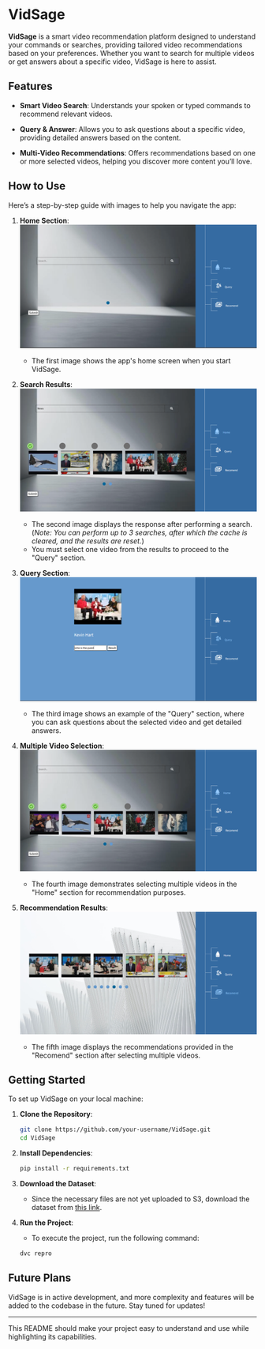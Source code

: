 # VidSage

**VidSage** is a smart video recommendation platform designed to understand your commands or searches, providing tailored video recommendations based on your preferences. Whether you want to search for multiple videos or get answers about a specific video, VidSage is here to assist.

## Features

- **Smart Video Search**: Understands your spoken or typed commands to recommend relevant videos.
  
- **Query & Answer**: Allows you to ask questions about a specific video, providing detailed answers based on the content.

- **Multi-Video Recommendations**: Offers recommendations based on one or more selected videos, helping you discover more content you’ll love.

## How to Use

Here’s a step-by-step guide with images to help you navigate the app:

1. **Home Section**: 
    ![Home Screen](readme_images/1.png)
   - The first image shows the app's home screen when you start VidSage.


2. **Search Results**:
    ![Search Results](readme_images/2.png)
   - The second image displays the response after performing a search. (*Note: You can perform up to 3 searches, after which the cache is cleared, and the results are reset.*)
   - You must select one video from the results to proceed to the "Query" section.

3. **Query Section**:
    ![Query Section](readme_images/3.png)
   - The third image shows an example of the "Query" section, where you can ask questions about the selected video and get detailed answers.

4. **Multiple Video Selection**:
    ![Multiple Video Selection](readme_images/4.png)
   - The fourth image demonstrates selecting multiple videos in the "Home" section for recommendation purposes.

5. **Recommendation Results**:
    ![Recommendation Results](readme_images/5.png)
   - The fifth image displays the recommendations provided in the "Recomend" section after selecting multiple videos.

## Getting Started

To set up VidSage on your local machine:

1. **Clone the Repository**:
   ```bash
   git clone https://github.com/your-username/VidSage.git
   cd VidSage
   ```

2. **Install Dependencies**:
   ```bash
   pip install -r requirements.txt
   ```

3. **Download the Dataset**:
   - Since the necessary files are not yet uploaded to S3, download the dataset from [this link](https://www.kaggle.com/datasets/ibrahimkaratas/youtubetrendvideos).

4. **Run the Project**:
   - To execute the project, run the following command:
   ```bash
   dvc repro
   ```

## Future Plans

VidSage is in active development, and more complexity and features will be added to the codebase in the future. Stay tuned for updates!

---

This README should make your project easy to understand and use while highlighting its capabilities.